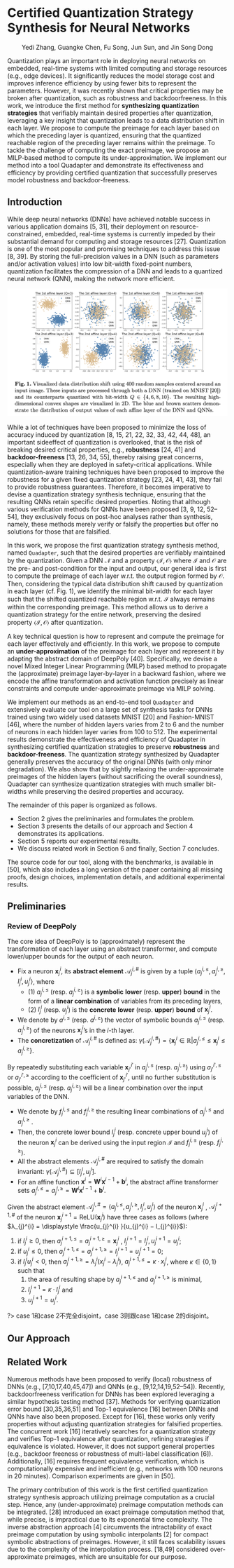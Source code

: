 # Certified Quantization Strategy Synthesis for  Neural Networks

<center>Yedi Zhang, Guangke Chen, Fu Song, Jun Sun, and Jin Song Dong</center>

Quantization plays an important role in deploying neural networks on embedded, real-time systems with limited computing and storage resources (e.g., edge devices). It significantly reduces the model storage cost and improves inference efficiency by using fewer bits to represent the parameters. However, it was recently shown that critical properties may be broken after quantization, such as robustness and backdoorfreeness. In this work, we introduce the first method for **synthesizing quantization strategies** that verifiably maintain desired properties after quantization, leveraging a key insight that quantization leads to a data distribution shift in each layer. We propose to compute the preimage for each layer based on which the preceding layer is quantized, ensuring that the quantized reachable region of the preceding layer remains within the preimage. To tackle the challenge of computing the exact preimage, we propose an MILP-based method to compute its under-approximation. We implement our method into a tool Quadapter and demonstrate its effectiveness and efficiency by providing certified quantization that successfully preserves model robustness and backdoor-freeness.

## Introduction

While deep neural networks (DNNs) have achieved notable success in various application domains [5, 31], their deployment on resource-constrained, embedded, real-time systems is currently impeded by their substantial demand for computing and storage resources [27]. Quantization is one of the most popular and promising techniques to address this issue [8, 39]. By storing the full-precision values in a DNN (such as parameters and/or activation values) into low bit-width fixed-point numbers, quantization facilitates the compression of a DNN and leads to a quantized neural network (QNN), making the network more efficient.

![image-20250515233212850](./image/image-20250515233212850.png)

While a lot of techniques have been proposed to minimize the loss of accuracy induced by quantization [8, 15, 21, 22, 32, 33, 42, 44, 48], an important sideeffect of quantization is overlooked, that is the risk of breaking desired critical properties, e.g., **robustness** [24, 41] and **backdoor-freeness** [13, 26, 34, 55], thereby raising great concerns, especially when they are deployed in safety-critical applications. While quantization-aware training techniques have been proposed to improve the robustness for a given fixed quantization strategy [23, 24, 41, 43], they fail to provide robustness guarantees. Therefore, it becomes imperative to devise a quantization strategy synthesis technique, ensuring that the resulting QNNs retain specific desired properties. Noting that although various verification methods for QNNs have been proposed [3, 9, 12, 52–54], they exclusively focus on post-hoc analyses rather than synthesis, namely, these methods merely verify or falsify the properties but offer no solutions for those that are falsified.

In this work, we propose the first quantization strategy synthesis method, named `Quadapter`, such that the desired properties are verifiably maintained by the quantization. Given a DNN $\mathcal{N}$ and a property $⟨\mathcal{I}, \mathcal{O}⟩$ where $\mathcal I$ and $\mathcal O$ are the pre- and post-condition for the input and output, our general idea is first to compute the preimage of each layer w.r.t. the output region formed by $\mathcal O$. Then, considering the typical data distribution shift caused by quantization in each layer (cf. Fig. 1), we identify the minimal bit-width for each layer such that the shifted quantized reachable region w.r.t. $\mathcal I$ always remains within the corresponding preimage. This method allows us to derive a quantization strategy for the entire network, preserving the desired property $⟨\mathcal{I}, \mathcal{O}⟩$ after quantization.

A key technical question is how to represent and compute the preimage for each layer effectively and efficiently. In this work, we propose to compute an **under-approximation** of the preimage for each layer and represent it by adapting the abstract domain of DeepPoly [40]. Specifically, we devise a novel Mixed Integer Linear Programming (MILP) based method to propagate the (approximate) preimage layer-by-layer in a backward fashion, where we encode the affine transformation and activation function precisely as linear constraints and compute under-approximate preimage via MILP solving.

We implement our methods as an end-to-end tool `Quadapter` and extensively evaluate our tool on a large set of synthesis tasks for DNNs trained using two widely used datasets MNIST [20] and Fashion-MNIST [46], where the number of hidden layers varies from 2 to 6 and the number of neurons in each hidden layer varies from 100 to 512. The experimental results demonstrate the effectiveness and efficiency of Quadapter in synthesizing certified quantization strategies to preserve **robustness** and **backdoor-freeness**. The quantization strategy synthesized by Quadapter generally preserves the accuracy of the original DNNs (with only minor degradation). We also show that by slightly relaxing the under-approximate preimages of the hidden layers (without sacrificing the overall soundness), Quadapter can synthesize quantization strategies with much smaller bit-widths while preserving the desired properties and accuracy.

The remainder of this paper is organized as follows. 

- Section 2 gives the preliminaries and formulates the problem. 
- Section 3 presents the details of our approach and Section 4 demonstrates its applications. 
- Section 5 reports our experimental results. 
- We discuss related work in Section 6 and finally, Section 7 concludes. 

The source code for our tool, along with the benchmarks, is available in [50], which also includes a long version of the paper containing all missing proofs, design choices, implementation details, and additional experimental results.

## Preliminaries

### Review of DeepPoly

The core idea of DeepPoly is to (approximately) represent the transformation of each layer using an abstract transformer, and compute lower/upper bounds for the output of each neuron. 

- Fix a neuron $\mathbf{x}_{j}^{i}$, its **abstract element** $\mathcal{A}_{j}^{i,\#}$ is given by a tuple $⟨a_{j}^{i,\leq}, a_{j}^{i,\geq}, l_{j}^{i}, u_{j}^{i}⟩$, where 
  - (1) $a_{j}^{i,\leq}$ (resp. ${a_{j}^{i,\geq}}$) is a **symbolic** **lower** (resp. **upper**) **bound** in the form of a **linear combination** of variables from its preceding layers, 
  - (2) $l_{j}^{i}$ (resp. $u_{j}^{i}$) is the **concrete** **lower** (resp. **upper**) **bound** of $\mathbf{x}_{j}^{i}$.
- We denote by $a^{i,\leq}$ (resp. $a^{i,\geq}$) the vector of symbolic bounds $a_{j}^{i,\leq}$  (resp. $a_{j}^{i,\geq}$) of the neurons $\mathbf{x}_{j}^{i}$’s in the $i$-th layer.
- The **concretization** of $\mathcal{A}_{j}^{i,\#}$ is defined as: $γ(\mathcal{A}_{j}^{i,\#}) = \{\mathbf{x}_{j}^{i} ∈ \mathbb{R} | a_{j}^{i,\leq} ≤ \mathbf{x}_{j}^{i} ≤ {a_{j}^{i,\geq}} \}$.

By repeatedly substituting each variable $\mathbf{x}_{j'}^{i'}$ in $a_{j}^{i,\leq}$ (resp. ${a_{j}^{i,\geq}}$) using $a_{j'}^{i',\leq}$ or ${a_{j'}^{i',\geq}}$ according to the coefficient of $\mathbf{x}_{j'}^{i'}$, until no further substitution is possible, $a_{j}^{i,\leq}$ (resp. ${a_{j}^{i,\geq}}$) will be a linear combination over the input variables of the DNN.

- We denote by $f_{j}^{i,\leq}$  and $f_{j}^{i,\geq}$ the resulting linear combinations of $a_{j}^{i,\leq}$ and ${a_{j}^{i,\geq}}$ .
- Then, the concrete lower bound $l_{j}^{i}$ (resp. concrete upper bound $u_{j}^{i}$) of the neuron $\mathbf{x}_{j}^{i}$ can be derived  using the input region $\mathcal{I}$ and $f_{j}^{i,\leq}$ (resp. $f_{j}^{i,\geq}$).
- All the abstract elements $\mathcal{A}_{j}^{i,\#}$ are required to satisfy the domain invariant: $γ(\mathcal{A}_{j}^{i,\#})  ⊆ [l_{j}^{i}, u_{j}^{i}]$.
- For an affine function $\mathbf{x}^i = \mathbf{W}^{i}\mathbf{x}^{i−1} + \mathbf{b}^i$,  the abstract affine transformer sets $a_{j}^{i,\leq} = {a_{j}^{i,\geq}} = \mathbf{W}^{i}\mathbf{x}^{i−1} + \mathbf{b}^i$.

Given the abstract element $\mathcal{A}_{j}^{i,\#} = ⟨a_{j}^{i,\leq}, a_{j}^{i,\geq}, l_{j}^{i}, u_{j}^{i}⟩$ of the neuron $\mathbf{x}_{j}^{i}$ , $\mathcal{A}_{j}^{i+1,\#}$ of the neuron $\mathbf{x}_{j}^{i+1} = \mathrm{ReLU}(\mathbf{x}_{j}^{i})$ have three cases as follows (where $λ_{j}^{i} = \displaystyle \frac{u_{j}^{i} }{u_{j}^{i} − l_{j}^{i}}$): 

1. if  $l_{j}^{i} ≥ 0$, then $a_{j}^{i+1,\leq} = a_{j}^{i+1,\geq} = \mathbf{x}_{j}^{i}$ , $l_{j}^{i+1} = l_{j}^{i} , u_{j}^{i+1} = u_{j}^{i}$;
2. if $u_{j}^{i} ≤ 0$, then  $a_{j}^{i+1,\leq} = a_{j}^{i+1,\geq} = l_{j}^{i+1} = u_{j}^{i+1}= 0$;
3. if $l_{j}^{i} u_{j}^{i} < 0$, then $a_{j}^{i+1,\geq} = λ_{j}^{i} (x_{j}^{i} − λ_{j}^{i})$,  $a_{j}^{i+1,\leq} = κ · x_{j}^{i}$, where $κ ∈ \{0, 1\}$ such that 
   1. the area of resulting shape by $a_{j}^{i+1,\leq}$ and $a_{j}^{i+1,\geq}$ is minimal, 
   2. $l_{j}^{i+1} = κ · l_{j}^{i}$ and 
   3. $u_{j}^{i+1} = u_{j}^{i}$.

?> case 1和case 2不完全disjoint，case 3则跟case 1和case 2的disjoint。

## Our Approach



## Related Work

Numerous methods have been proposed to verify (local) robustness of DNNs (e.g., [7,10,17,40,45,47]) and QNNs (e.g., [9,12,14,19,52–54]). Recently, backdoorfreeness verification for DNNs has been explored leveraging a similar hypothesis testing method [37]. Methods for verifying quantization error bound [30,35,36,51] and Top-1 equivalence [16] between DNNs and QNNs have also been proposed. Except for [16], these works only verify properties without adjusting quantization strategies for falsified properties. The concurrent work [16] iteratively searches for a quantization strategy and verifies Top-1 equivalence after quantization, refining strategies if equivalence is violated. However, it does not support general properties (e.g., backdoor freeness or robustness of multi-label classification [6]). Additionally, [16] requires frequent equivalence verification, which is computationally expensive and inefficient (e.g., networks with 100 neurons in 20 minutes). Comparison experiments are given in [50].

The primary contribution of this work is the first certified quantization strategy synthesis approach utilizing preimage computation as a crucial step. Hence, any (under-approximate) preimage computation methods can be integrated. [28] introduced an exact preimage computation method that, while precise, is impractical due to its exponential time complexity. The inverse abstraction approach [4] circumvents the intractability of exact preimage computation by using symbolic interpolants [2] for compact symbolic abstractions of preimages. However, it still faces scalability issues due to the complexity of the interpolation process. [18,49] considered over-approximate preimages, which are unsuitable for our purpose.